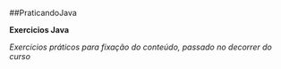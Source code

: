 ##PraticandoJava

**Exercicios Java**

*Exercicios práticos para fixação do conteúdo, passado no decorrer do curso*

